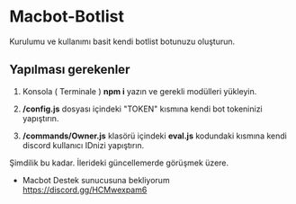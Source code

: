 # Macbot-Botlist
Kurulumu ve kullanımı basit kendi botlist botunuzu oluşturun.

## Yapılması gerekenler
1. Konsola ( Terminale ) **npm i** yazın ve gerekli modülleri yükleyin.

2. **/config.js** dosyası içindeki "TOKEN" kısmına kendi bot tokeninizi yapıştırın.

3. **/commands/Owner.js** klasörü içindeki **eval.js** kodundaki <ID> kısmına kendi discord kullanıcı IDnizi yapıştırın.

Şimdilik bu kadar.
İlerideki güncellemerde görüşmek üzere.

* Macbot Destek sunucusuna bekliyorum
  https://discord.gg/HCMwexpam6
